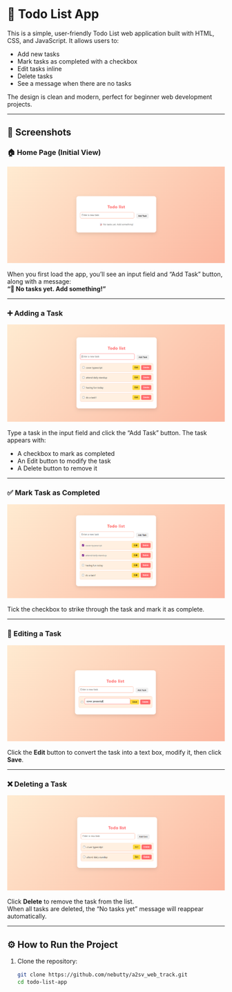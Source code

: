 # 📝 Todo List App

This is a simple, user-friendly Todo List web application built with HTML, CSS, and JavaScript. It allows users to:
- Add new tasks
- Mark tasks as completed with a checkbox
- Edit tasks inline
- Delete tasks
- See a message when there are no tasks

The design is clean and modern, perfect for beginner web development projects.

---

## 📸 Screenshots

### 🏠 Home Page (Initial View)

![Initial View](screenshots/initial.png)

When you first load the app, you’ll see an input field and “Add Task” button, along with a message:  
**“📝 No tasks yet. Add something!”**

---

### ➕ Adding a Task

![Add Task](screenshots/add_task.png)

Type a task in the input field and click the “Add Task” button. The task appears with:
- A checkbox to mark as completed
- An Edit button to modify the task
- A Delete button to remove it

---

### ✅ Mark Task as Completed

![Completed Task](screenshots/completed_task.png)

Tick the checkbox to strike through the task and mark it as complete.

---

### 📝 Editing a Task

![Edit Task](screenshots/edit_task.png)

Click the **Edit** button to convert the task into a text box, modify it, then click **Save**.

---

### ❌ Deleting a Task

![Delete Task](screenshots/delete_task.png)

Click **Delete** to remove the task from the list.  
When all tasks are deleted, the “No tasks yet” message will reappear automatically.

---

## ⚙️ How to Run the Project

1. Clone the repository:
   ```bash
   git clone https://github.com/nebutty/a2sv_web_track.git
   cd todo-list-app
